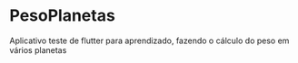 # PesoPlanetas
Aplicativo teste de flutter para aprendizado, fazendo o cálculo do peso em vários planetas
